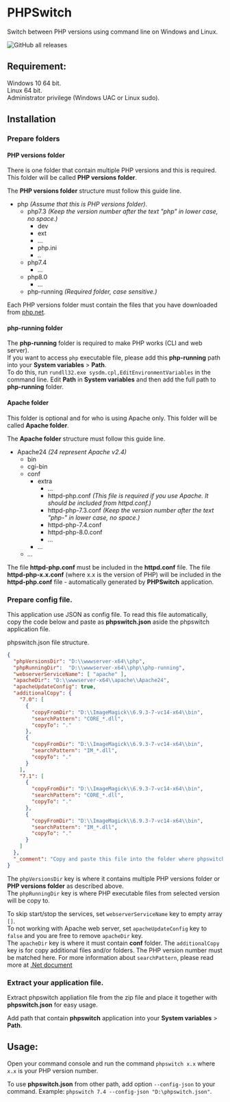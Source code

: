 ﻿# PHPSwitch

Switch between PHP versions using command line on Windows and Linux.

![GitHub all releases](https://img.shields.io/github/downloads/rundiz/phpswitch/total)

## Requirement:
Windows 10 64 bit.<br>
Linux 64 bit.<br>
Administrator privilege (Windows UAC or Linux sudo).

## Installation

### Prepare folders
#### PHP versions folder
There is one folder that contain multiple PHP versions and this is required. This folder will be called **PHP versions folder**.

The **PHP versions folder** structure must follow this guide line.

* php *(Assume that this is PHP versions folder)*.
	* php7.3 *(Keep the version number after the text "php" in lower case, no space.)*
		* dev
		* ext
		* *...*
		* php.ini
		* *..*
     * php7.4
     	* *...*
     * php8.0
       * *...*
	 * php-running *(Required folder, case sensitive.)*

Each PHP versions folder must contain the files that you have downloaded from [php.net](https://php.net).

#### php-running folder
The **php-running** folder is required to make PHP works (CLI and web server).<br>
If you want to access `php` executable file, please add this **php-running** path into your **System variables** > **Path**.<br>
To do this, run `rundll32.exe sysdm.cpl,EditEnvironmentVariables` in the command line. Edit **Path** in **System variables** and then add the full path to **php-running** folder.

#### Apache folder
This folder is optional and for who is using Apache only. This folder will be called **Apache folder**.

The **Apache folder** structure must follow this guide line.

* Apache24 *(24 represent Apache v2.4)*
	* bin
	* cgi-bin
	* conf
		* extra
			* *...*
			* httpd-php.conf *(This file is required if you use Apache. It should be included from httpd.conf.)*
			* httpd-php-7.3.conf *(Keep the version number after the text "php-" in lower case, no space.)*
			* httpd-php-7.4.conf
			* httpd-php-8.0.conf
			* *...*
		* *...*
	* *...*

The file **httpd-php.conf** must be included in the **httpd.conf** file. The file **httpd-php-x.x.conf** (where x.x is the version of PHP) will be included in the **httpd-php.conf** file -  automatically generated by **PHPSwitch** application.

### Prepare config file.
This application use JSON as config file. To read this file automatically, copy the code below and paste as **phpswitch.json** aside the phpswitch application file.

phpswitch.json file structure.
```json
{
  "phpVersionsDir": "D:\\wwwserver-x64\\php",
  "phpRunningDir":  "D:\\wwwserver-x64\\php\\php-running",
  "webserverServiceName": [ "apache" ],
  "apacheDir": "D:\\wwwserver-x64\\apache\\Apache24",
  "apacheUpdateConfig": true,
  "additionalCopy": {
    "7.0": [
      {
        "copyFromDir": "D:\\ImageMagick\\6.9.3-7-vc14-x64\\bin",
        "searchPattern": "CORE_*.dll",
        "copyTo": "."
      },
      {
        "copyFromDir": "D:\\ImageMagick\\6.9.3-7-vc14-x64\\bin",
        "searchPattern": "IM_*.dll",
        "copyTo": "."
      }
    ],
    "7.1": [
      {
        "copyFromDir": "D:\\ImageMagick\\6.9.3-7-vc14-x64\\bin",
        "searchPattern": "CORE_*.dll",
        "copyTo": "."
      },
      {
        "copyFromDir": "D:\\ImageMagick\\6.9.3-7-vc14-x64\\bin",
        "searchPattern": "IM_*.dll",
        "copyTo": "."
      }
    ]
  },
  "_comment": "Copy and paste this file into the folder where phpswitch application is. Modify path above to your real path. Then run the `phpswitch` command."
}
```
The `phpVersionsDir` key is where it contains multiple PHP versions folder or **PHP versions folder** as described above.<br>
The `phpRunningDir` key is where PHP executable files from selected version will be copy to.

To skip start/stop the services, set `webserverServiceName` key to empty array `[]`.<br>
To not working with Apache web server, set `apacheUpdateConfig` key to `false` and you are free to remove `apacheDir` key.<br>
The `apacheDir` key is where it must contain **conf** folder.
The `additionalCopy` key is for copy additional files and/or folders. The PHP version number must be matched here. For more information about `searchPattern`, please read more at [.Net document](https://docs.microsoft.com/en-us/dotnet/api/system.io.directory.getdirectories?view=net-5.0#System_IO_Directory_GetDirectories_System_String_System_String_)

### Extract your application file.

Extract phpswitch appliation file from the zip file and place it together with **phpswitch.json** for easy usage.

Add path that contain **phpswitch** application into your **System variables** > **Path**.

## Usage:
Open your command console and run the command `phpswitch x.x` where `x.x` is your PHP version number.

To use **phpswitch.json** from other path, add option `--config-json` to your command. Example: `phpswitch 7.4 --config-json "D:\phpswitch.json"`.
